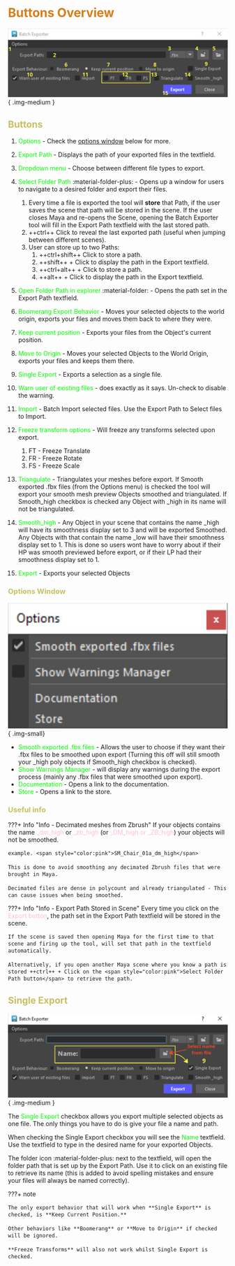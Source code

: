 # **<span style="color:rgb(214, 126, 25);">Buttons Overview</span>**

![Batch Exporter Window](images/Batch_Exporter_Buttons_Overview.jpg){ .img-medium } 

## <span style="color:rgb(199, 192, 99);">**Buttons**</span>

1. <span style="color:lime">Options</span>  - Check the [options window](#options-window) below for more.

2. <span style="color:lime">Export Path</span> - Displays the path of your exported files in the textfield.
3. <span style="color:lime">Dropdown menu</span> - Choose between different file types to export.
4. <span style="color:lime">Select Folder Path</span> :material-folder-plus: - Opens up a window for users to navigate to a desired folder and export their files.
    1. Every time a file is exported the tool will **store** that Path, if the user saves the scene that path will be stored in the scene. If the user closes Maya and re-opens the Scene, opening the Batch Exporter tool will fill in the Export Path textfield with  the last stored path.
    2. ++ctrl++ Click to reveal the last exported path (useful when jumping between different scenes).
    3. User can store up to two Paths:
        1. ++ctrl+shift++ Click to store a path.
        2. ++shift++ + Click to display the path in the Export textfield.
        3. ++ctrl+alt++ + Click to store a path.
        4. ++alt++ + Click to display the path in the Export textfield.
5. <span style="color:lime">Open Folder Path in explorer</span> :material-folder: - Opens the path set in the Export Path textfield.
6. <span style="color:lime">Boomerang Export Behavior </span>- Moves your selected objects to the world origin, exports your files and moves them back to where they were.
7. <span style="color:lime">Keep current position </span> - Exports your files from the Object's current position.
8. <span style="color:lime">Move to Origin</span> - Moves your selected Objects to the World Origin, exports your files and keeps them there.
9. <span style="color:lime">Single Export</span> - Exports a selection as a single file.
10. <span style="color:lime">Warn user of existing files</span> - does exactly as it says. Un-check to disable the warning.
11. <span style="color:lime">Import</span> - Batch Import selected files. Use the Export Path to Select files to Import.
12. <span style="color:lime">Freeze transform options</span> - Will freeze any transforms selected upon export.
    1. FT - Freeze Translate
    2. FR - Freeze Rotate
    3. FS - Freeze Scale
13. <span style="color:lime">Triangulate</span> - Triangulates your meshes before export. If Smooth exported .fbx files (from the Options menu) is checked the tool will export your smooth mesh preview Objects smoothed and triangulated. If Smooth_high checkbox is checked any Object with _high in its name will not be triangulated.
14. <span style="color:lime">Smooth_high</span> - Any Object in your scene that contains the name _high will have its smoothness display set to 3 and will be exported Smoothed. Any Objects with that contain the name _low will have their smoothness display set to 1. 
This is done so users wont have to worry about if their HP was smooth previewed before export, or if their LP had their smoothness display set to 1.
15. <span style="color:lime">Export</span> - Exports your selected Objects

### <span style="color:rgb(199, 192, 99);">**Options Window**</span>

![Batch Exporter Window](images/Batch_Exporter_Options_Window.jpg){ .img-small}

- <span style="color:lime">Smooth exported .fbx files</span> - Allows the user to choose if they want their .fbx files to be smoothed upon export (Turning this off will still smooth your _high poly objects if Smooth_high checkbox is checked).
- <span style="color:lime">Show Warnings Manager</span> - will display any warnings during the export process (mainly any .fbx files that were smoothed upon export).
- <span style="color:lime">Documentation</span> - Opens a link to the documentation.
- <span style="color:lime">Store</span> - Opens a link to the store. 


### <span style="color:rgb(199, 192, 99);;">**Useful info**</span>

???+ Info "Info - Decimated meshes from Zbrush"
    If your objects contains the name <span style="color:pink">_dm_high</span> or <span style="color:pink">_zb_high</span> (or <span style="color:pink">_DM_high or _ZB_high</span>) your objects will not be smoothed. 

    example. <span style="color:pink">SM_Chair_01a_dm_high</span>  
    
    This is done to avoid smoothing any decimated Zbrush files that were brought in Maya.
    
    Decimated files are dense in polycount and already triangulated - This can cause issues when being smoothed.


???+ Info "Info - Export Path Stored in Scene"
    Every time you click on the <span style="color:pink">Export button</span>, the path set in the Export Path textfield will be stored in the scene. 
    
    If the scene is saved then opening Maya for the first time to that scene and firing up the tool, will set that path in the textfield automatically. 

    Alternatively, if you open another Maya scene where you know a path is stored ++ctrl++ + Click on the <span style="color:pink">Select Folder Path button</span> to retrieve the path.

## <span style="color:rgb(199, 192, 99);">**Single Export**</span>

![Batch Exporter Window](images/Batch_Exporter_Single_Export.jpg){ .img-medium } 

The <span style="color:lime">Single Export</span> checkbox allows you export multiple selected objects as one file. 
The only things you have to do is give your file a name and path. 

When checking the Single Export checkbox you will see the <span style="color:lime">Name</span> textfield.  Use the textfield to type in the desired name for your exported Objects.

The folder icon :material-folder-plus: next to the textfield, will open the folder path that is set up by the Export Path.
Use it to click on an existing file to retrieve its name (this is added to avoid spelling mistakes and ensure your files will always be named correctly).

???+ note
    
    The only export behavior that will work when **Single Export** is checked, is **Keep Current Position.** 
    
    Other behaviors like **Boomerang** or **Move to Origin** if checked will be ignored.

    **Freeze Transforms** will also not work whilst Single Export is checked.

